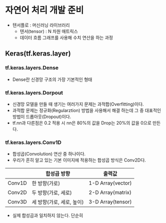 # 자연어 처리 개발 준비
- 텐서플로 : 머신러닝 라이브러리
    - 텐서(tensor) : N 차원 매트릭스
    - 데이터 흐름 그래프를 사용해 수치 연산을 하는 과정

## Keras(tf.keras.layer)

### tf.keras.layers.Dense
- Dense란 신경망 구조의 가장 기본적인 형태

### tf.keras.layers.Dorpout
- 신경망 모델을 만들 때 생기는 여러가지 문제는 과적합(Overfitting)이다.
- 과적합 문제는 정규화(Regularztion) 방법을 사용해서 해결 하는데 그 중 대표적인 방법이 드롭아웃(Dropout)이다.
- tf.nn과 다른점은 0.2 적용 시 nn은 80%의 값을 Drop는 20%의 값을 0으로 만든다.

### tf.keras.layers.Conv1D
- 합성곱(Convolution) 연산 중 하나이다.
- 우리가 흔히 알고 있는 기본 이미지에 적용하는 합성곱 방식은 Conv2D다.

||합성곱 방향|출력값|
|-------|--------|-----|
|Conv1D|한 방향(가로)|1-D Array(vector)|
|Conv2D|두 방향(가로, 세로)|2-D Array(matrix)|
|Conv3D|세 방향(가로, 세로, 높이)|3-D Array(tensor)|

- 실제 합성곱과 일치하지 않는다. 단순히